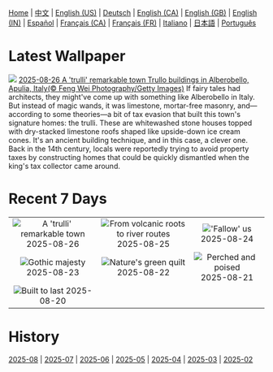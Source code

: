 [Home](../README.md) | [中文](zh-CN.md) | [English (US)](en-US.md) | [Deutsch](de-DE.md) | [English (CA)](en-CA.md) | [English (GB)](en-GB.md) | [English (IN)](en-IN.md) | [Español](es-ES.md) | [Français (CA)](fr-CA.md) | [Français (FR)](fr-FR.md) | [Italiano](it-IT.md) | [日本語](ja-JP.md) | [Português](pt-BR.md)

# Latest Wallpaper
![](https://www.bing.com/th?id=OHR.TrulliHouses_EN-US3489439665_UHD.jpg)
[2025-08-26 A 'trulli' remarkable town Trullo buildings in Alberobello, Apulia, Italy(© Feng Wei Photography/Getty Images)](https://www.bing.com/th?id=OHR.TrulliHouses_EN-US3489439665_UHD.jpg)
If fairy tales had architects, they might've come up with something like Alberobello in Italy. But instead of magic wands, it was limestone, mortar-free masonry, and—according to some theories—a bit of tax evasion that built this town's signature homes: the trulli. These are whitewashed stone houses topped with dry-stacked limestone roofs shaped like upside-down ice cream cones. It's an ancient building technique, and in this case, a clever one. Back in the 14th century, locals were reportedly trying to avoid property taxes by constructing homes that could be quickly dismantled when the king's tax collector came around.

# Recent 7 Days
|  |  |  |
|:---:|:---:|:---:|
| ![](https://www.bing.com/th?id=OHR.TrulliHouses_EN-US3489439665_400x240.jpg "A 'trulli' remarkable town") 2025-08-26 | ![](https://www.bing.com/th?id=OHR.YellowstoneRiver_EN-US3380364726_400x240.jpg "From volcanic roots to river routes") 2025-08-25 | ![](https://www.bing.com/th?id=OHR.CervusDama_EN-US3217647015_400x240.jpg "'Fallow' us") 2025-08-24 |
| ![](https://www.bing.com/th?id=OHR.SaintBarbaras_EN-US3076115197_400x240.jpg "Gothic majesty") 2025-08-23 | ![](https://www.bing.com/th?id=OHR.PalouseWA_EN-US2419102005_400x240.jpg "Nature's green quilt") 2025-08-22 | ![](https://www.bing.com/th?id=OHR.WheatearBird_EN-US2132045619_400x240.jpg "Perched and poised") 2025-08-21 |
| ![](https://www.bing.com/th?id=OHR.CitadelBonifacio_EN-US2046177235_400x240.jpg "Built to last") 2025-08-20 |  |  |

# History
[2025-08](../archives/wallpaper/en-US/w_2025_08.md) | [2025-07](../archives/wallpaper/en-US/w_2025_07.md) | [2025-06](../archives/wallpaper/en-US/w_2025_06.md) | [2025-05](../archives/wallpaper/en-US/w_2025_05.md) | [2025-04](../archives/wallpaper/en-US/w_2025_04.md) | [2025-03](../archives/wallpaper/en-US/w_2025_03.md) | [2025-02](../archives/wallpaper/en-US/w_2025_02.md)
